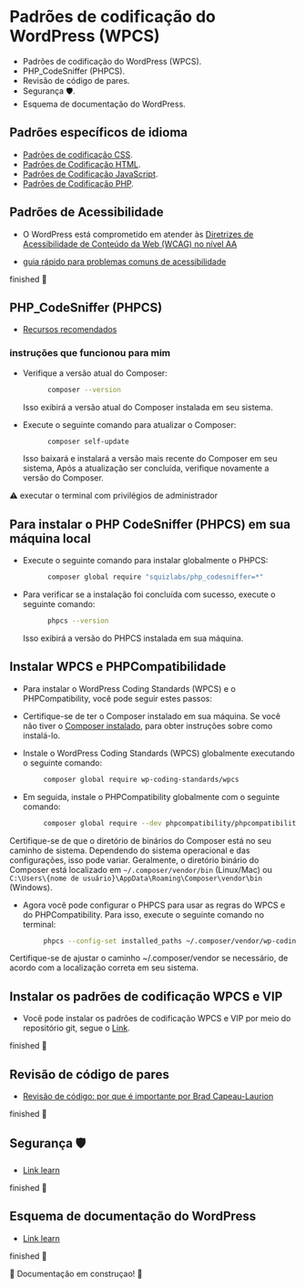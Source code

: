 # Padrões de codificação do WordPress (WPCS)

* Padrões de codificação do WordPress (WPCS).
* PHP_CodeSniffer (PHPCS).
* Revisão de código de pares.
* Segurança 🛡️.
* Esquema de documentação do WordPress.

## Padrões específicos de idioma

* [Padrões de codificação CSS](https://developer.wordpress.org/coding-standards/wordpress-coding-standards/css/).
* [Padrões de Codificação HTML](https://developer.wordpress.org/coding-standards/wordpress-coding-standards/html/).
* [Padrões de Codificação JavaScript](https://developer.wordpress.org/coding-standards/wordpress-coding-standards/javascript/).
* [Padrões de Codificação PHP](https://developer.wordpress.org/coding-standards/wordpress-coding-standards/php/).

## Padrões de Acessibilidade

* O WordPress está comprometido em atender às [Diretrizes de Acessibilidade de Conteúdo da Web (WCAG) no nível AA](https://www.w3.org/TR/WCAG20/)

* [guia rápido para problemas comuns de acessibilidade](https://developer.wordpress.org/coding-standards/wordpress-coding-standards/accessibility/)

finished :round_pushpin:

## PHP_CodeSniffer (PHPCS)

* [Recursos recomendados](https://learn.rtcamp.com/courses/wordpress-development/l/coding-standards-and-best-practices/t/php-codesniffer-phpcs/)

### instruções que funcionou para mim

* Verifique a versão atual do Composer:

  ```bash
        composer --version
  ```

  Isso exibirá a versão atual do Composer instalada em seu sistema.

* Execute o seguinte comando para atualizar o Composer:

  ```bash
        composer self-update
  ```

  Isso baixará e instalará a versão mais recente do Composer em seu sistema, Após a atualização ser concluída, verifique novamente a versão do Composer.

:warning: executar o terminal com privilégios de administrador

## Para instalar o PHP CodeSniffer (PHPCS) em sua máquina local

* Execute o seguinte comando para instalar globalmente o PHPCS:

  ```bash
        composer global require "squizlabs/php_codesniffer=*" 
  ```

* Para verificar se a instalação foi concluída com sucesso, execute o seguinte comando:

  ```bash
        phpcs --version
  ```

  Isso exibirá a versão do PHPCS instalada em sua máquina.

## Instalar WPCS e PHPCompatibilidade

* Para instalar o WordPress Coding Standards (WPCS) e o PHPCompatibility, você pode seguir estes passos:

* Certifique-se de ter o Composer instalado em sua máquina. Se você não tiver o [Composer instalado](https://getcomposer.org/), para obter instruções sobre como instalá-lo.

* Instale o WordPress Coding Standards (WPCS) globalmente executando o seguinte comando:

  ```bash
       composer global require wp-coding-standards/wpcs
  ```

* Em seguida, instale o PHPCompatibility globalmente com o seguinte comando:

  ```bash
       composer global require --dev phpcompatibility/phpcompatibility-wp
  ```

Certifique-se de que o diretório de binários do Composer está no seu caminho de sistema. Dependendo do sistema operacional e das configurações, isso pode variar. Geralmente, o diretório binário do Composer está localizado em `~/.composer/vendor/bin` (Linux/Mac) ou `C:\Users\{nome de usuário}\AppData\Roaming\Composer\vendor\bin` (Windows).

* Agora você pode configurar o PHPCS para usar as regras do WPCS e do  PHPCompatibility. Para isso, execute o seguinte comando no terminal:

  ```bash
       phpcs --config-set installed_paths ~/.composer/vendor/wp-coding-standards/wpcs,~/.composer/vendor/phpcompatibility/php-compatibility
  ```

Certifique-se de ajustar o caminho ~/.composer/vendor se necessário, de acordo com a localização correta em seu sistema.

## Instalar os padrões de codificação WPCS e VIP

* Você pode instalar os padrões de codificação WPCS e VIP por meio do repositório git, segue o [Link](https://learn.rtcamp.com/courses/wordpress-development/l/coding-standards-and-best-practices/t/php-codesniffer-phpcs/).

finished :round_pushpin:

## Revisão de código de pares

* [Revisão de código: por que é importante por Brad Capeau-Laurion](https://www.youtube.com/watch?v=2AX7Awm6wZU)

finished :round_pushpin:

## Segurança 🛡️

* [Link learn](https://learn.rtcamp.com/courses/wordpress-development/l/coding-standards-and-best-practices/t/security/)

finished :round_pushpin:

## Esquema de documentação do WordPress

* [Link learn](https://learn.rtcamp.com/courses/wordpress-development/l/coding-standards-and-best-practices/t/wordpress-documentation-schema/)

finished :round_pushpin:

:construction: Documentação em construçao! :construction:
